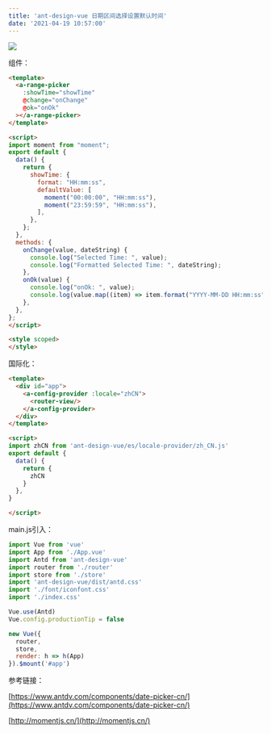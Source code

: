 ```yaml
---
title: 'ant-design-vue 日期区间选择设置默认时间'
date: '2021-04-19 10:57:00'
---   
```

![](https://img-blog.csdnimg.cn/20210419105405251.gif)

组件：

```html
<template>
  <a-range-picker
    :showTime="showTime"
    @change="onChange"
    @ok="onOk"
  ></a-range-picker>
</template>

<script>
import moment from "moment";
export default {
  data() {
    return {
      showTime: {
        format: "HH:mm:ss",
        defaultValue: [
          moment("00:00:00", "HH:mm:ss"),
          moment("23:59:59", "HH:mm:ss"),
        ],
      },
    };
  },
  methods: {
    onChange(value, dateString) {
      console.log("Selected Time: ", value);
      console.log("Formatted Selected Time: ", dateString);
    },
    onOk(value) {
      console.log("onOk: ", value);
      console.log(value.map((item) => item.format("YYYY-MM-DD HH:mm:ss")));
    },
  },
};
</script>

<style scoped>
</style>
```

国际化：

```html
<template>
  <div id="app">
    <a-config-provider :locale="zhCN">
      <router-view/>
    </a-config-provider>
  </div>
</template>

<script>
import zhCN from 'ant-design-vue/es/locale-provider/zh_CN.js'
export default {
  data() {
    return {
      zhCN
    }
  },
}

</script>

```

main.js引入：

```javascript
import Vue from 'vue'
import App from './App.vue'
import Antd from 'ant-design-vue'
import router from './router'
import store from './store'
import 'ant-design-vue/dist/antd.css'
import './font/iconfont.css'
import './index.css'

Vue.use(Antd)
Vue.config.productionTip = false

new Vue({
  router,
  store,
  render: h => h(App)
}).$mount('#app')
```

参考链接：

[https://www.antdv.com/components/date-picker-cn/](https://www.antdv.com/components/date-picker-cn/)

[http://momentjs.cn/](http://momentjs.cn/)
